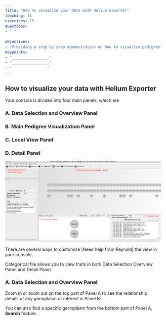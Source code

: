 ```yaml
---
title: "How to visualize your data with Helium Exporter"
teaching: 15
exercises: 15
questions:
- " "

objectives:
- "Providing a step by step demonstration on how to visualize pedigree lines alone with rawphenotypic data in all panels."
keypoints:
- "________________."
- "________________."
- "________________"
---
```

## How to visualize your data with Helium Exporter

Your console is divided into four main panels, which are 

### A. Data Selection and Overview Panel
### B. Main Pedigree Visualization Panel 
### C. Local View Panel
### D. Detail Panel

![Screenshot of main code listing](../fig/helium-exporter-7.png)

There are several ways to customize [Need help from Reynold] the view in your console.


Categorical file allows you to view traits in both Data Selection Overview Panel and Detail Panel. 

### A. Data Selection and Overview Panel

Zoom in or zoom out on the top part of Panel A to see the relationship details of any germplasm of interest in Panel B. 

You can also find a specific germplasm from the bottom part of Panel A, **Search** feature.
